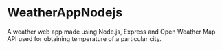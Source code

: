 # WeatherAppNodejs
A weather web app made using Node.js, Express and Open Weather Map API used for obtaining temperature of a particular city.
